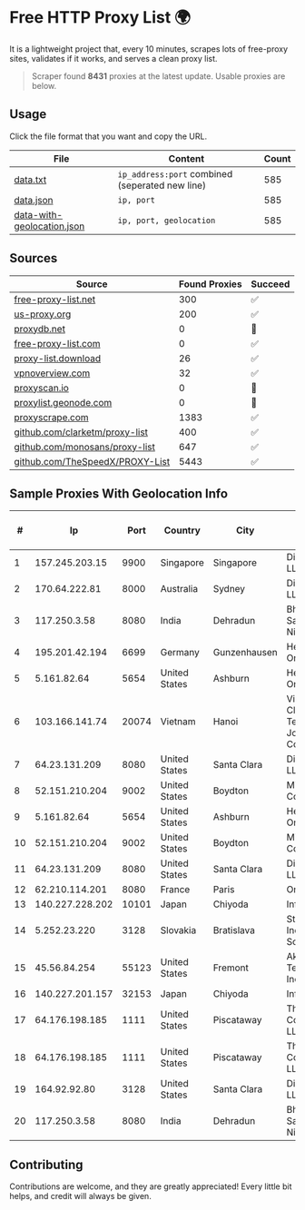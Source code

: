 
# Free HTTP Proxy List 🌍

It is a lightweight project that, every 10 minutes, scrapes lots of free-proxy sites, validates if it works, and serves a clean proxy list.


> Scraper found **8431** proxies at the latest update. Usable proxies are below.

## Usage

Click the file format that you want and copy the URL.


|File|Content|Count|
|----|-------|-----|
|[data.txt](https://raw.githubusercontent.com/themiralay/Proxy-List-World/master/data.txt)|`ip_address:port` combined (seperated new line)|585|
|[data.json](https://raw.githubusercontent.com/themiralay/Proxy-List-World/master/data.json)|`ip, port`|585|
|[data-with-geolocation.json](https://raw.githubusercontent.com/themiralay/Proxy-List-World/master/data-with-geolocation.json)|`ip, port, geolocation`|585|

## Sources

|Source|Found Proxies|Succeed|
|------|-------------|-------|
|[free-proxy-list.net](https://free-proxy-list.net)|300|✅|
|[us-proxy.org](https://www.us-proxy.org)|200|✅|
|[proxydb.net](http://proxydb.net)|0|🚫|
|[free-proxy-list.com](https://free-proxy-list.com/?page=&port=&type%5B%5D=http&type%5B%5D=https&up_time=0&search=Search)|0|✅|
|[proxy-list.download](https://www.proxy-list.download/HTTP)|26|✅|
|[vpnoverview.com](https://vpnoverview.com/privacy/anonymous-browsing/free-proxy-servers)|32|✅|
|[proxyscan.io](https://www.proxyscan.io)|0|🚫|
|[proxylist.geonode.com](https://proxylist.geonode.com/api/proxy-list?limit=300&page=1&sort_by=lastChecked&sort_type=desc&protocols=http,https)|0|🚫|
|[proxyscrape.com](https://api.proxyscrape.com/v2/?request=displayproxies&protocol=http&timeout=10000&country=all&ssl=all&anonymity=all)|1383|✅|
|[github.com/clarketm/proxy-list](https://raw.githubusercontent.com/clarketm/proxy-list/master/proxy-list-raw.txt)|400|✅|
|[github.com/monosans/proxy-list](https://raw.githubusercontent.com/monosans/proxy-list/main/proxies/http.txt)|647|✅|
|[github.com/TheSpeedX/PROXY-List](https://raw.githubusercontent.com/TheSpeedX/PROXY-List/master/http.txt)|5443|✅|


## Sample Proxies With Geolocation Info

|#|Ip|Port|Country|City|Internet Service Provider|
|-|--|----|-------|----|-------------------------|
|1|157.245.203.15|9900|Singapore|Singapore|DigitalOcean, LLC|
|2|170.64.222.81|8000|Australia|Sydney|DigitalOcean, LLC|
|3|117.250.3.58|8080|India|Dehradun|Bharat Sanchar Nigam Ltd|
|4|195.201.42.194|6699|Germany|Gunzenhausen|Hetzner Online GmbH|
|5|5.161.82.64|5654|United States|Ashburn|Hetzner Online GmbH|
|6|103.166.141.74|20074|Vietnam|Hanoi|Viet NAM Cloud Technology Joint Stock Company|
|7|64.23.131.209|8080|United States|Santa Clara|DigitalOcean, LLC|
|8|52.151.210.204|9002|United States|Boydton|Microsoft Corporation|
|9|5.161.82.64|5654|United States|Ashburn|Hetzner Online GmbH|
|10|52.151.210.204|9002|United States|Boydton|Microsoft Corporation|
|11|64.23.131.209|8080|United States|Santa Clara|DigitalOcean, LLC|
|12|62.210.114.201|8080|France|Paris|Online SAS|
|13|140.227.228.202|10101|Japan|Chiyoda|InfoSphere|
|14|5.252.23.220|3128|Slovakia|Bratislava|Stark Industries Solutions LTD|
|15|45.56.84.254|55123|United States|Fremont|Akamai Technologies, Inc.|
|16|140.227.201.157|32153|Japan|Chiyoda|InfoSphere|
|17|64.176.198.185|1111|United States|Piscataway|The Constant Company, LLC|
|18|64.176.198.185|1111|United States|Piscataway|The Constant Company, LLC|
|19|164.92.92.80|3128|United States|Santa Clara|DigitalOcean, LLC|
|20|117.250.3.58|8080|India|Dehradun|Bharat Sanchar Nigam Ltd|



## Contributing

Contributions are welcome, and they are greatly appreciated! Every
little bit helps, and credit will always be given.

